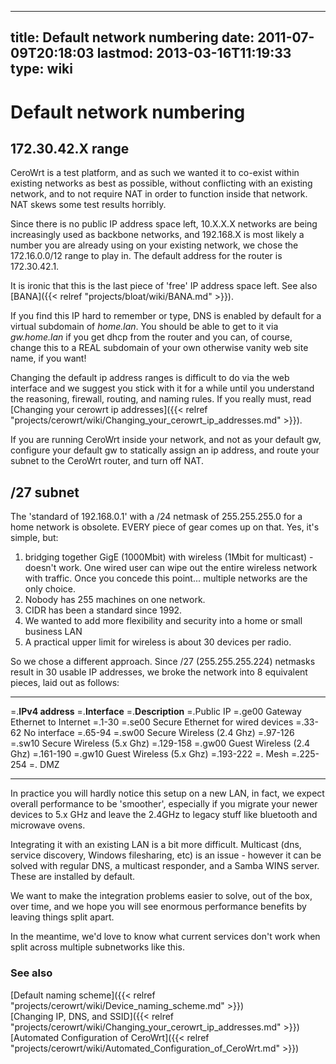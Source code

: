
---
title: Default network numbering
date: 2011-07-09T20:18:03
lastmod: 2013-03-16T11:19:33
type: wiki
---
Default network numbering
=========================

172.30.42.X range
-----------------

CeroWrt is a test platform, and as such we wanted it to co-exist within
existing networks as best as possible, without conflicting with an
existing network, and to not require NAT in order to function inside
that network. NAT skews some test results horribly.

Since there is no public IP address space left, 10.X.X.X networks are
being increasingly used as backbone networks, and 192.168.X is most
likely a number you are already using on your existing network, we chose
the 172.16.0.0/12 range to play in. The default address for the router
is 172.30.42.1.

It is ironic that this is the last piece of 'free' IP address space
left. See also [BANA]({{< relref "projects/bloat/wiki/BANA.md" >}}).

If you find this IP hard to remember or type, DNS is enabled by default
for a virtual subdomain of *home.lan*. You should be able to get to it
via *gw.home.lan* if you get dhcp from the router and you can, of
course, change this to a REAL subdomain of your own otherwise vanity web
site name, if you want!

Changing the default ip address ranges is difficult to do via the web
interface and we suggest you stick with it for a while until you
understand the reasoning, firewall, routing, and naming rules. If you
really must, read [Changing your cerowrt ip addresses]({{< relref "projects/cerowrt/wiki/Changing_your_cerowrt_ip_addresses.md" >}}).

If you are running CeroWrt inside your network, and not as your default
gw, configure your default gw to statically assign an ip address, and
route your subnet to the CeroWrt router, and turn off NAT.

/27 subnet
----------

The 'standard of 192.168.0.1' with a /24 netmask of 255.255.255.0 for a
home network is obsolete. EVERY piece of gear comes up on that. Yes,
it's simple, but:

1.  bridging together GigE (1000Mbit) with wireless (1Mbit
    for multicast) - doesn't work. One wired user can wipe out the
    entire wireless network with traffic. Once you concede this point...
    multiple networks are the only choice.
2.  Nobody has 255 machines on one network.
3.  CIDR has been a standard since 1992.
4.  We wanted to add more flexibility and security into a home or small
    business LAN
5.  A practical upper limit for wireless is about 30 devices per radio.

So we chose a different approach. Since /27 (255.255.255.224) netmasks
result in 30 usable IP addresses, we broke the network into 8 equivalent
pieces, laid out as follows:

  -------------------- ----------------- -----------------------------------
  =.**IPv4 address**   =.**Interface**   =.**Description**
  =.Public IP          =.ge00            Gateway Ethernet to Internet
  =.1-30               =.se00            Secure Ethernet for wired devices
  =.33-62                                No interface
  =.65-94              =.sw00            Secure Wireless (2.4 Ghz)
  =.97-126             =.sw10            Secure Wireless (5.x Ghz)
  =.129-158            =.gw00            Guest Wireless (2.4 Ghz)
  =.161-190            =.gw10            Guest Wireless (5.x Ghz)
  =.193-222            =.                Mesh
  =.225-254            =.                DMZ
  -------------------- ----------------- -----------------------------------

In practice you will hardly notice this setup on a new LAN, in fact, we
expect overall performance to be 'smoother', especially if you migrate
your newer devices to 5.x GHz and leave the 2.4GHz to legacy stuff like
bluetooth and microwave ovens.

Integrating it with an existing LAN is a bit more difficult. Multicast
(dns, service discovery, Windows filesharing, etc) is an issue - however
it can be solved with regular DNS, a multicast responder, and a Samba
WINS server. These are installed by default.

We want to make the integration problems easier to solve, out of the
box, over time, and we hope you will see enormous performance benefits
by leaving things split apart.

In the meantime, we'd love to know what current services don't work when
split across multiple subnetworks like this.

### See also

[Default naming scheme]({{< relref "projects/cerowrt/wiki/Device_naming_scheme.md" >}})\
[Changing IP, DNS, and SSID]({{< relref "projects/cerowrt/wiki/Changing_your_cerowrt_ip_addresses.md" >}})\
[Automated Configuration of CeroWrt]({{< relref "projects/cerowrt/wiki/Automated_Configuration_of_CeroWrt.md" >}})
